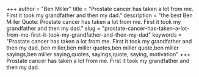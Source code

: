 +++
author = "Ben Miller"
title = "Prostate cancer has taken a lot from me. First it took my grandfather and then my dad."
description = "the best Ben Miller Quote: Prostate cancer has taken a lot from me. First it took my grandfather and then my dad."
slug = "prostate-cancer-has-taken-a-lot-from-me-first-it-took-my-grandfather-and-then-my-dad"
keywords = "Prostate cancer has taken a lot from me. First it took my grandfather and then my dad.,ben miller,ben miller quotes,ben miller quote,ben miller sayings,ben miller saying,quotes, sayings,quote, saying, motivation"
+++
Prostate cancer has taken a lot from me. First it took my grandfather and then my dad.
